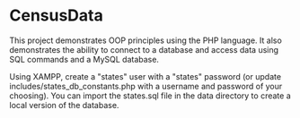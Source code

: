 # CensusData

This project demonstrates OOP principles using the PHP language. It also demonstrates the ability to connect to a database and access data using SQL commands and a MySQL database.

Using XAMPP, create a "states" user with a "states" password (or update includes/states_db_constants.php with a username and password of your choosing). You can import the states.sql file in 
the data directory to create a local version of the database.
